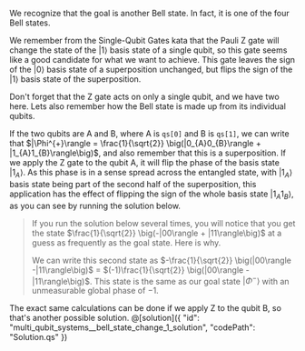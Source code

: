 We recognize that the goal is another Bell state. In fact, it is one of the four Bell states.

We remember from the Single-Qubit Gates kata that the Pauli Z gate will change the state of the $|1\rangle$ basis state of a single qubit, so this gate seems like a good candidate for what we want to achieve. This gate leaves the sign of the $|0\rangle$ basis state of a superposition unchanged, but flips the sign of the $|1\rangle$ basis state of the superposition.

Don't forget that the Z gate acts on only a single qubit, and we have two here.
Lets also remember how the Bell state is made up from its individual qubits.

If the two qubits are A and B, where A is `qs[0]` and B is `qs[1]`, we can write that
$|\Phi^{+}\rangle = \frac{1}{\sqrt{2}} \big(|0_{A}0_{B}\rangle + |1_{A}1_{B}\rangle\big)$, and also remember that this is a superposition.
If we apply the Z gate to the qubit A, it will flip the phase of the basis state $|1_A\rangle$. As this phase is in a sense spread across the entangled state, with $|1_A\rangle$ basis state being part of the second half of the superposition, this application has the effect of flipping the sign of the whole basis state $|1_A1_B\rangle$, as you can see by running the solution below.

> If you run the solution below several times, you will notice that you get the state $\frac{1}{\sqrt{2}} \big(-|00\rangle + |11\rangle\big)$ at a guess as frequently as the goal state. Here is why.
>
> We can write this second state as $-\frac{1}{\sqrt{2}} \big(|00\rangle -|11\rangle\big)$ = $(-1)\frac{1}{\sqrt{2}} \big(|00\rangle - |11\rangle\big)$.
> This state is the same as our goal state $|\Phi^{-}\rangle$ with an unmeasurable global phase of $-1$.

The exact same calculations can be done if we apply Z to the qubit B, so that's another possible solution.
@[solution]({
"id": "multi_qubit_systems__bell_state_change_1_solution",
"codePath": "Solution.qs"
})
